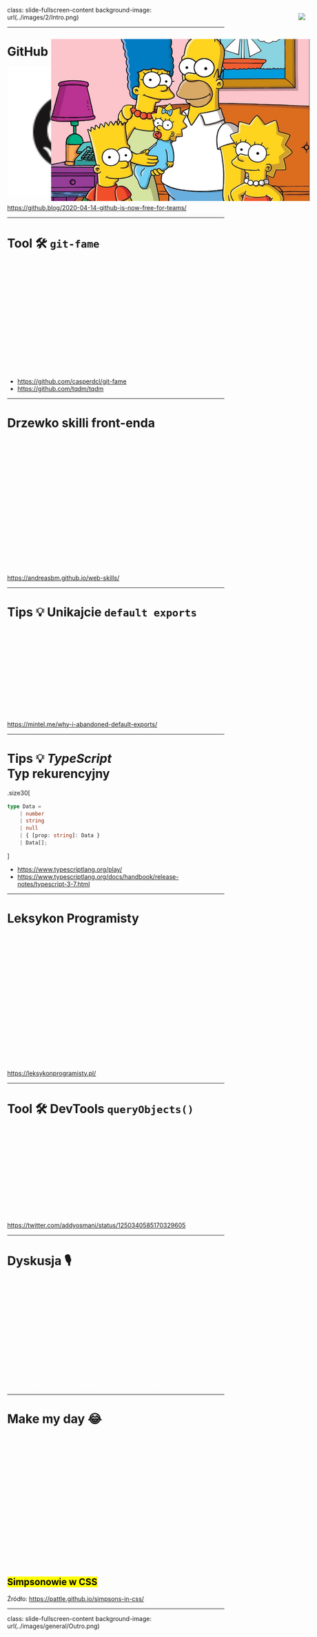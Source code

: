 class: slide-fullscreen-content
background-image: url(../images/2/Intro.png)

---

# GitHub staje się darmowy

<img src="../images/2/github.svg" style="width: 300px" />

<https://github.blog/2020-04-14-github-is-now-free-for-teams/>

---

# Tool 🛠 `git-fame`

<div style="height: 250px"></div>

* <https://github.com/casperdcl/git-fame>
* <https://github.com/tqdm/tqdm>

---

# Drzewko skilli front-enda

<div style="height: 300px"></div>

<https://andreasbm.github.io/web-skills/>

---

# Tips 💡 Unikajcie `default exports`

<div style="height: 200px"></div>

<https://mintel.me/why-i-abandoned-default-exports/>

---

# Tips 💡 _TypeScript_<br/>Typ rekurencyjny

.size30[

```ts
type Data =
    | number
    | string
    | null
    | { [prop: string]: Data }
    | Data[];
```

]

* <https://www.typescriptlang.org/play/>
* <https://www.typescriptlang.org/docs/handbook/release-notes/typescript-3-7.html>

---

# Leksykon Programisty

<div style="height: 300px"></div>

<https://leksykonprogramisty.pl/>

---

# Tool 🛠 DevTools `queryObjects()`

<div style="height: 200px"></div>

<https://twitter.com/addyosmani/status/1250340585170329605>

---

# Dyskusja 🎙

<div style="position: absolute; right: 40px; top: 80px;">
    <img src="https://i.redd.it/00z5qwx3udo41.jpg" style="width: 600px" />
</div>

<div style="height: 200px"></div>

<div class="size40" style="color: white">
    <ul>
        <li>Jakie używacie jednostki w CSS?</li>
        <li>Jak ogarniacie style? Styled-components? Bootstrap?</li>
    </ul>
</div>

---

# Make my day 😂

<div style="position: absolute; right: 30px; top: 140px;">
    <img src="../images/2/simpson.jpg" style="width: 600px">
</div>

<div style="height: 300px"></div>

<h2><mark>Simpsonowie w CSS</mark></h2>

Źródło: <https://pattle.github.io/simpsons-in-css/>

---

class: slide-fullscreen-content
background-image: url(../images/general/Outro.png)
